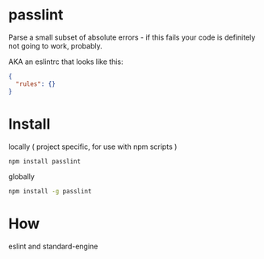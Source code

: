 # passlint

Parse a small subset of absolute errors - if this fails your code is definitely not going to work, probably.

AKA an eslintrc that looks like this:

```json
{
  "rules": {}
}
```

# Install

locally ( project specific, for use with npm scripts )
```bash
npm install passlint
```

globally
```bash
npm install -g passlint
```

# How

eslint and standard-engine
